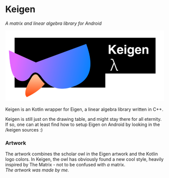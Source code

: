 # Keigen

_A matrix and linear algebra library for Android_

![Keygen artwork](https://raw.githubusercontent.com/paramsen/Keigen/master/artwork.png)

Keigen is an Kotlin wrapper for Eigen, a linear algebra library written in C++.

Keigen is still just on the drawing table, and might stay there for all eternity. If so, one can
at least find how to setup Eigen on Android by looking in the /keigen sources :)

### Artwork

The artwork combines the scholar owl in the Eigen artwork and the Kotlin logo colors. In Keigen,
the owl has obviously found a new cool style, heavily inspired by The Matrix - not to be confused
with _a_ matrix.  
_The artwork was made by me._